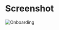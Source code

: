 
# Screenshot
![Onboarding](https://user-images.githubusercontent.com/44396891/102580788-d18fd780-4131-11eb-8297-38b3fe88d77d.png)
